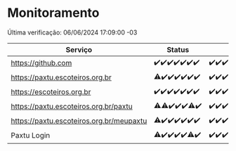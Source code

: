 # Monitoramento

Última verificação: 06/06/2024 17:09:00 -03

|Serviço|Status|Últimas 24h|
|---|---|---|
|https://github.com|<span title="2024-05-30: OK=24">✔️</span><span title="2024-05-31: OK=24">✔️</span><span title="2024-06-01: OK=24">✔️</span><span title="2024-06-02: OK=24">✔️</span><span title="2024-06-03: OK=24">✔️</span><span title="2024-06-04: OK=24">✔️</span><span title="2024-06-05: OK=21">✔️</span>|<span title="05/06/2024 18:07:00 -03 : 200">✔️</span><span title="05/06/2024 19:06:00 -03 : 200">✔️</span><span title="05/06/2024 20:07:00 -03 : 200">✔️</span><span title="05/06/2024 21:32:00 -03 : 200">✔️</span><span title="05/06/2024 22:51:00 -03 : 200">✔️</span><span title="05/06/2024 23:24:00 -03 : 200">✔️</span><span title="06/06/2024 00:08:00 -03 : 200">✔️</span><span title="06/06/2024 01:08:00 -03 : 200">✔️</span><span title="06/06/2024 02:07:00 -03 : 200">✔️</span><span title="06/06/2024 03:09:00 -03 : 200">✔️</span><span title="06/06/2024 04:07:00 -03 : 200">✔️</span><span title="06/06/2024 05:09:00 -03 : 200">✔️</span><span title="06/06/2024 06:08:00 -03 : 200">✔️</span><span title="06/06/2024 07:07:00 -03 : 200">✔️</span><span title="06/06/2024 08:06:00 -03 : 200">✔️</span><span title="06/06/2024 09:12:00 -03 : 200">✔️</span><span title="06/06/2024 10:09:00 -03 : 200">✔️</span><span title="06/06/2024 11:07:00 -03 : 200">✔️</span><span title="06/06/2024 12:07:00 -03 : 200">✔️</span><span title="06/06/2024 13:08:00 -03 : 200">✔️</span><span title="06/06/2024 14:07:00 -03 : 200">✔️</span><span title="06/06/2024 15:08:00 -03 : 200">✔️</span><span title="06/06/2024 16:06:00 -03 : 200">✔️</span><span title="06/06/2024 17:09:00 -03 : 200">✔️</span>|
|https://paxtu.escoteiros.org.br|<span title="2024-05-30: OK=22, Falhas=2">⚠️</span><span title="2024-05-31: OK=24">✔️</span><span title="2024-06-01: OK=24">✔️</span><span title="2024-06-02: OK=24">✔️</span><span title="2024-06-03: OK=24">✔️</span><span title="2024-06-04: OK=24">✔️</span><span title="2024-06-05: OK=21">✔️</span>|<span title="05/06/2024 18:07:00 -03 : 200">✔️</span><span title="05/06/2024 19:06:00 -03 : 200">✔️</span><span title="05/06/2024 20:07:00 -03 : 200">✔️</span><span title="05/06/2024 21:32:00 -03 : 200">✔️</span><span title="05/06/2024 22:51:00 -03 : 200">✔️</span><span title="05/06/2024 23:24:00 -03 : 200">✔️</span><span title="06/06/2024 00:08:00 -03 : 200">✔️</span><span title="06/06/2024 01:08:00 -03 : 200">✔️</span><span title="06/06/2024 02:07:00 -03 : 200">✔️</span><span title="06/06/2024 03:09:00 -03 : 200">✔️</span><span title="06/06/2024 04:07:00 -03 : 200">✔️</span><span title="06/06/2024 05:09:00 -03 : 200">✔️</span><span title="06/06/2024 06:08:00 -03 : 200">✔️</span><span title="06/06/2024 07:07:00 -03 : 200">✔️</span><span title="06/06/2024 08:06:00 -03 : 200">✔️</span><span title="06/06/2024 09:12:00 -03 : 200">✔️</span><span title="06/06/2024 10:09:00 -03 : 200">✔️</span><span title="06/06/2024 11:07:00 -03 : 200">✔️</span><span title="06/06/2024 12:07:00 -03 : 200">✔️</span><span title="06/06/2024 13:08:00 -03 : 200">✔️</span><span title="06/06/2024 14:07:00 -03 : 200">✔️</span><span title="06/06/2024 15:08:00 -03 : 200">✔️</span><span title="06/06/2024 16:06:00 -03 : 200">✔️</span><span title="06/06/2024 17:09:00 -03 : 200">✔️</span>|
|https://escoteiros.org.br|<span title="2024-05-30: OK=24">✔️</span><span title="2024-05-31: OK=24">✔️</span><span title="2024-06-01: OK=24">✔️</span><span title="2024-06-02: OK=24">✔️</span><span title="2024-06-03: OK=24">✔️</span><span title="2024-06-04: OK=24">✔️</span><span title="2024-06-05: OK=21">✔️</span>|<span title="05/06/2024 18:07:00 -03 : 200">✔️</span><span title="05/06/2024 19:06:00 -03 : 200">✔️</span><span title="05/06/2024 20:07:00 -03 : 200">✔️</span><span title="05/06/2024 21:32:00 -03 : 200">✔️</span><span title="05/06/2024 22:51:00 -03 : 200">✔️</span><span title="05/06/2024 23:24:00 -03 : 200">✔️</span><span title="06/06/2024 00:08:00 -03 : 200">✔️</span><span title="06/06/2024 01:08:00 -03 : 200">✔️</span><span title="06/06/2024 02:07:00 -03 : 200">✔️</span><span title="06/06/2024 03:09:00 -03 : 200">✔️</span><span title="06/06/2024 04:07:00 -03 : 200">✔️</span><span title="06/06/2024 05:09:00 -03 : 200">✔️</span><span title="06/06/2024 06:08:00 -03 : 200">✔️</span><span title="06/06/2024 07:07:00 -03 : 200">✔️</span><span title="06/06/2024 08:06:00 -03 : 200">✔️</span><span title="06/06/2024 09:12:00 -03 : 200">✔️</span><span title="06/06/2024 10:09:00 -03 : 200">✔️</span><span title="06/06/2024 11:07:00 -03 : 200">✔️</span><span title="06/06/2024 12:07:00 -03 : 200">✔️</span><span title="06/06/2024 13:08:00 -03 : 200">✔️</span><span title="06/06/2024 14:07:00 -03 : 200">✔️</span><span title="06/06/2024 15:08:00 -03 : 200">✔️</span><span title="06/06/2024 16:06:00 -03 : 200">✔️</span><span title="06/06/2024 17:09:00 -03 : 200">✔️</span>|
|https://paxtu.escoteiros.org.br/paxtu|<span title="2024-05-30: OK=22, Falhas=2">⚠️</span><span title="2024-05-31: OK=23, Falhas=1">⚠️</span><span title="2024-06-01: OK=24">✔️</span><span title="2024-06-02: OK=24">✔️</span><span title="2024-06-03: OK=24">✔️</span><span title="2024-06-04: OK=23, Falhas=1">⚠️</span><span title="2024-06-05: OK=21">✔️</span>|<span title="05/06/2024 18:07:00 -03 : 200">✔️</span><span title="05/06/2024 19:06:00 -03 : 200">✔️</span><span title="05/06/2024 20:07:00 -03 : 200">✔️</span><span title="05/06/2024 21:32:00 -03 : 200">✔️</span><span title="05/06/2024 22:51:00 -03 : 200">✔️</span><span title="05/06/2024 23:24:00 -03 : 200">✔️</span><span title="06/06/2024 00:08:00 -03 : 200">✔️</span><span title="06/06/2024 01:08:00 -03 : 200">✔️</span><span title="06/06/2024 02:07:00 -03 : 200">✔️</span><span title="06/06/2024 03:09:00 -03 : 200">✔️</span><span title="06/06/2024 04:07:00 -03 : 200">✔️</span><span title="06/06/2024 05:09:00 -03 : 200">✔️</span><span title="06/06/2024 06:08:00 -03 : 200">✔️</span><span title="06/06/2024 07:07:00 -03 : 200">✔️</span><span title="06/06/2024 08:06:00 -03 : 200">✔️</span><span title="06/06/2024 09:12:00 -03 : 200">✔️</span><span title="06/06/2024 10:09:00 -03 : 200">✔️</span><span title="06/06/2024 11:07:00 -03 : 200">✔️</span><span title="06/06/2024 12:07:00 -03 : 200">✔️</span><span title="06/06/2024 13:08:00 -03 : 200">✔️</span><span title="06/06/2024 14:07:00 -03 : 200">✔️</span><span title="06/06/2024 15:09:00 -03 : 200">✔️</span><span title="06/06/2024 16:06:00 -03 : 200">✔️</span><span title="06/06/2024 17:09:00 -03 : 200">✔️</span>|
|https://paxtu.escoteiros.org.br/meupaxtu|<span title="2024-05-30: OK=22, Falhas=2">⚠️</span><span title="2024-05-31: OK=24">✔️</span><span title="2024-06-01: OK=24">✔️</span><span title="2024-06-02: OK=24">✔️</span><span title="2024-06-03: OK=24">✔️</span><span title="2024-06-04: OK=24">✔️</span><span title="2024-06-05: OK=21">✔️</span>|<span title="05/06/2024 18:07:00 -03 : 200">✔️</span><span title="05/06/2024 19:06:00 -03 : 200">✔️</span><span title="05/06/2024 20:07:00 -03 : 200">✔️</span><span title="05/06/2024 21:32:00 -03 : 200">✔️</span><span title="05/06/2024 22:51:00 -03 : 200">✔️</span><span title="05/06/2024 23:24:00 -03 : 200">✔️</span><span title="06/06/2024 00:08:00 -03 : 200">✔️</span><span title="06/06/2024 01:08:00 -03 : 200">✔️</span><span title="06/06/2024 02:07:00 -03 : 200">✔️</span><span title="06/06/2024 03:09:00 -03 : 200">✔️</span><span title="06/06/2024 04:07:00 -03 : 200">✔️</span><span title="06/06/2024 05:09:00 -03 : 200">✔️</span><span title="06/06/2024 06:08:00 -03 : 200">✔️</span><span title="06/06/2024 07:07:00 -03 : 200">✔️</span><span title="06/06/2024 08:06:00 -03 : 200">✔️</span><span title="06/06/2024 09:12:00 -03 : 200">✔️</span><span title="06/06/2024 10:09:00 -03 : 200">✔️</span><span title="06/06/2024 11:07:00 -03 : 200">✔️</span><span title="06/06/2024 12:07:00 -03 : 200">✔️</span><span title="06/06/2024 13:08:00 -03 : 200">✔️</span><span title="06/06/2024 14:07:00 -03 : 200">✔️</span><span title="06/06/2024 15:09:00 -03 : 200">✔️</span><span title="06/06/2024 16:06:00 -03 : 200">✔️</span><span title="06/06/2024 17:09:00 -03 : 200">✔️</span>|
|Paxtu Login|<span title="2024-05-30: OK=22, Falhas=2">⚠️</span><span title="2024-05-31: OK=24">✔️</span><span title="2024-06-01: OK=24">✔️</span><span title="2024-06-02: OK=24">✔️</span><span title="2024-06-03: OK=24">✔️</span><span title="2024-06-04: OK=23, Falhas=1">⚠️</span><span title="2024-06-05: OK=21">✔️</span>|<span title="05/06/2024 18:07:00 -03 : 200">✔️</span><span title="05/06/2024 19:06:00 -03 : 200">✔️</span><span title="05/06/2024 20:07:00 -03 : 200">✔️</span><span title="05/06/2024 21:32:00 -03 : 200">✔️</span><span title="05/06/2024 22:51:00 -03 : 200">✔️</span><span title="05/06/2024 23:24:00 -03 : 200">✔️</span><span title="06/06/2024 00:08:00 -03 : 200">✔️</span><span title="06/06/2024 01:08:00 -03 : 200">✔️</span><span title="06/06/2024 02:07:00 -03 : 200">✔️</span><span title="06/06/2024 03:09:00 -03 : 200">✔️</span><span title="06/06/2024 04:07:00 -03 : 200">✔️</span><span title="06/06/2024 05:09:00 -03 : 200">✔️</span><span title="06/06/2024 06:08:00 -03 : 200">✔️</span><span title="06/06/2024 07:07:00 -03 : 200">✔️</span><span title="06/06/2024 08:06:00 -03 : 200">✔️</span><span title="06/06/2024 09:12:00 -03 : 200">✔️</span><span title="06/06/2024 10:09:00 -03 : 200">✔️</span><span title="06/06/2024 11:07:00 -03 : 200">✔️</span><span title="06/06/2024 12:07:00 -03 : 200">✔️</span><span title="06/06/2024 13:08:00 -03 : 200">✔️</span><span title="06/06/2024 14:07:00 -03 : 200">✔️</span><span title="06/06/2024 15:09:00 -03 : 200">✔️</span><span title="06/06/2024 16:06:00 -03 : 200">✔️</span><span title="06/06/2024 17:09:00 -03 : 200">✔️</span>|
